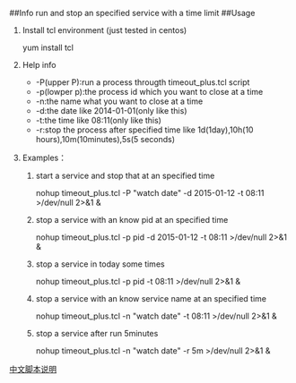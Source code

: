 ##Info
run and stop an specified service with a time limit
##Usage
1. Install tcl environment (just tested in centos)

	yum install tcl
2. Help info

	* -P(upper P):run a process througth timeout_plus.tcl script
	* -p(lowper p):the process id which you want to close at a time
	* -n:the name what you want to close at a time
	* -d:the date like 2014-01-01(only like this)
	* -t:the time like 08:11(only like this)
	* -r:stop the process after specified time like 1d(1day),10h(10 hours),10m(10minutes),5s(5 seconds)

3. Examples：
	1. start a service and stop that at an specified time
	
		nohup timeout_plus.tcl -P "watch date" -d 2015-01-12 -t 08:11 >/dev/null 2>&1 &
	2. stop a service with an know pid at an specified time
	
		nohup timeout_plus.tcl -p pid -d 2015-01-12 -t 08:11 >/dev/null 2>&1 &
	3. stop a service in today some times
	
		nohup timeout_plus.tcl -p pid -t 08:11 >/dev/null 2>&1 &
	4. stop a service with an know service name at an specified time
	
		nohup timeout_plus.tcl -n "watch date" -t 08:11 >/dev/null 2>&1 &
	5. stop a service after run 5minutes
		
		nohup timeout_plus.tcl -n "watch date" -r 5m >/dev/null 2>&1 &

[中文脚本说明](http://www.4linuxfun.com/timeout_plus-jiao-ben-shuo-ming/)
